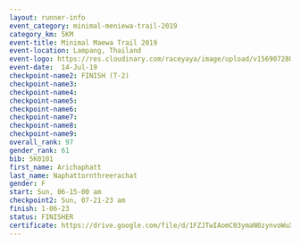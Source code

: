 ```yaml
---
layout: runner-info 
event_category: minimal-meniewa-trail-2019 
category_km: 5KM 
event-title: Minimal Maewa Trail 2019 
event-location: Lampang, Thailand 
event-logo: https://res.cloudinary.com/raceyaya/image/upload/v1569072805/logo/minimal-trail_ktnvsp.jpg 
event-date:  14-Jul-19 
checkpoint-name2: FINISH (T-2) 
checkpoint-name3: 
checkpoint-name4: 
checkpoint-name5: 
checkpoint-name6: 
checkpoint-name7: 
checkpoint-name8: 
checkpoint-name9: 
overall_rank: 97
gender_rank: 61
bib: 5K0101
first_name: Arichaphatt
last_name: Naphattornthreerachat
gender: F
start: Sun, 06-15-00 am
checkpoint2: Sun, 07-21-23 am
finish: 1-06-23
status: FINISHER
certificate: https://drive.google.com/file/d/1FZJTwIAomC03ymaN0zynvoWuXRJ9v7Dq/view?usp=sharing
---
```

